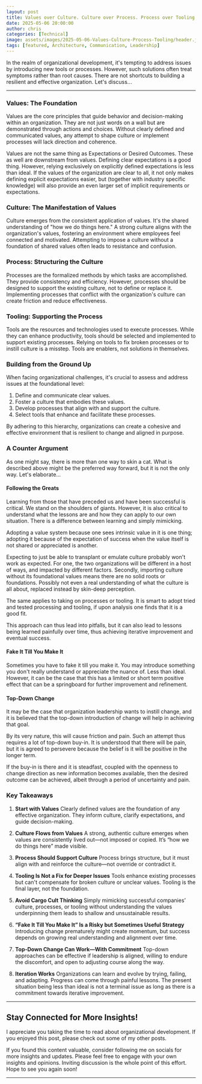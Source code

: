 ```yaml
---
layout: post
title: Values over Culture. Culture over Process. Process over Tooling.
date: 2025-05-06 20:00:00
author: chris
categories: [Technical]
image: assets/images/2025-05-06-Values-Culture-Process-Tooling/header.jpg
tags: [featured, Architecture, Communication, Leadership]
---
```


In the realm of organizational development, it's tempting to address issues by introducing new tools or processes. However, such solutions often treat symptoms rather than root causes. There are not shortcuts to building a resilient and effective organization. Let's discuss...

---

### **Values: The Foundation**

Values are the core principles that guide behavior and decision-making within an organization. They are not just words on a wall but are demonstrated through actions and choices. Without clearly defined and communicated values, any attempt to shape culture or implement processes will lack direction and coherence.

Values are not the same thing as Expectations or Desired Outcomes. These as well are downstream from values. Defining clear expectations is a good thing. However, relying exclusively on explicitly defined expectations is less than ideal. If the values of the organization are clear to all, it not only makes defining explicit expectations easier, but (together with industry specific knowledge) will also provide an even larger set of implicit requirements or expectations.

### **Culture: The Manifestation of Values**

Culture emerges from the consistent application of values. It's the shared understanding of "how we do things here." A strong culture aligns with the organization's values, fostering an environment where employees feel connected and motivated. Attempting to impose a culture without a foundation of shared values often leads to resistance and confusion. 

### **Process: Structuring the Culture**

Processes are the formalized methods by which tasks are accomplished. They provide consistency and efficiency. However, processes should be designed to support the existing culture, not to define or replace it. Implementing processes that conflict with the organization's culture can create friction and reduce effectiveness.

### **Tooling: Supporting the Process**

Tools are the resources and technologies used to execute processes. While they can enhance productivity, tools should be selected and implemented to support existing processes. Relying on tools to fix broken processes or to instill culture is a misstep. Tools are enablers, not solutions in themselves.

### **Building from the Ground Up**

When facing organizational challenges, it's crucial to assess and address issues at the foundational level:

1. Define and communicate clear values.
2. Foster a culture that embodies these values.
3. Develop processes that align with and support the culture.
4. Select tools that enhance and facilitate these processes.

By adhering to this hierarchy, organizations can create a cohesive and effective environment that is resilient to change and aligned in purpose.

### **A Counter Argument**

As one might say, there is more than one way to skin a cat. What is described above might be the preferred way forward, but it is not the only way. Let's elaborate...

#### **Following the Greats**

Learning from those that have preceded us and have been successful is critical. We stand on the shoulders of giants. However, it is also critical to understand what the lessons are and how they can apply to our own situation. There is a difference between learning and simply mimicking.

Adopting a value system because one sees intrinsic value in it is one thing; adopting it because of the expectation of success when the value itself is not shared or appreciated is another.

Expecting to just be able to transplant or emulate culture probably won't work as expected. For one, the two organizations will be different in a host of ways, and impacted by different factors. Secondly, importing culture without its foundational values means there are no solid roots or foundations. Possibly not even a real understanding of what the culture is all about, replaced instead by skin-deep perception. 

The same applies to taking on processes or tooling. It is smart to adopt tried and tested processing and tooling, if upon analysis one finds that it is a good fit.

This approach can thus lead into pitfalls, but it can also lead to lessons being learned painfully over time, thus achieving iterative improvement and eventual success.

#### **Fake It Till You Make It**

Sometimes you have to fake it till you make it. You may introduce something you don't really understand or appreciate the nuance of. Less than ideal. However, it can be the case that this has a limited or short term positive effect that can be a springboard for further improvement and refinement.

#### **Top-Down Change**

It may be the case that organization leadership wants to instill change, and it is believed that the top-down introduction of change will help in achieving that goal.

By its very nature, this will cause friction and pain. Such an attempt thus requires a lot of top-down buy-in. It is understood that there will be pain, but it is agreed to persevere because the belief is it will be positive in the longer term. 

If the buy-in is there and it is steadfast, coupled with the openness to change direction as new information becomes available, then the desired outcome can be achieved, albeit through a period of uncertainty and pain.

### **Key Takeaways**

1. **Start with Values**
Clearly defined values are the foundation of any effective organization. They inform culture, clarify expectations, and guide decision-making.

2. **Culture Flows from Values**
A strong, authentic culture emerges when values are consistently lived out—not imposed or copied. It’s “how we do things here” made visible.

3. **Process Should Support Culture**
Process brings structure, but it must align with and reinforce the culture—not override or contradict it.

4. **Tooling Is Not a Fix for Deeper Issues**
Tools enhance existing processes but can't compensate for broken culture or unclear values. Tooling is the final layer, not the foundation.

5. **Avoid Cargo Cult Thinking**
Simply mimicking successful companies’ culture, processes, or tooling without understanding the values underpinning them leads to shallow and unsustainable results.

6. **“Fake It Till You Make It” Is a Risky but Sometimes Useful Strategy**
Introducing change prematurely might create momentum, but success depends on growing real understanding and alignment over time.

7. **Top-Down Change Can Work—With Commitment**
Top-down approaches can be effective if leadership is aligned, willing to endure the discomfort, and open to adjusting course along the way.

8. **Iteration Works** 
Organizations can learn and evolve by trying, failing, and adapting. Progress can come through painful lessons. The present situation being less than ideal is not a terminal issue as long as there is a commitment towards iterative improvement.

---

## Stay Connected for More Insights!

I appreciate you taking the time to read about organizational development. If you enjoyed this post, please check out some of my other posts.

If you found this content valuable, consider following me on socials for more insights and updates. Please feel free to engage with your own insights and opinions. Inviting discussion is the whole point of this effort. Hope to see you again soon!

---
